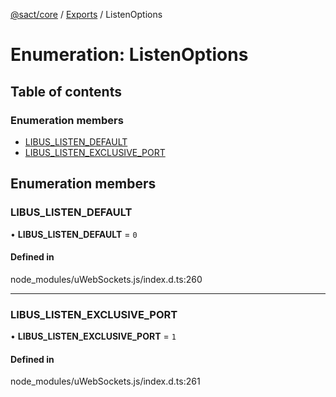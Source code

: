 [@sact/core](../README.md) / [Exports](../modules.md) / ListenOptions

# Enumeration: ListenOptions

## Table of contents

### Enumeration members

- [LIBUS\_LISTEN\_DEFAULT](ListenOptions.md#libus_listen_default)
- [LIBUS\_LISTEN\_EXCLUSIVE\_PORT](ListenOptions.md#libus_listen_exclusive_port)

## Enumeration members

### LIBUS\_LISTEN\_DEFAULT

• **LIBUS\_LISTEN\_DEFAULT** = `0`

#### Defined in

node_modules/uWebSockets.js/index.d.ts:260

___

### LIBUS\_LISTEN\_EXCLUSIVE\_PORT

• **LIBUS\_LISTEN\_EXCLUSIVE\_PORT** = `1`

#### Defined in

node_modules/uWebSockets.js/index.d.ts:261
